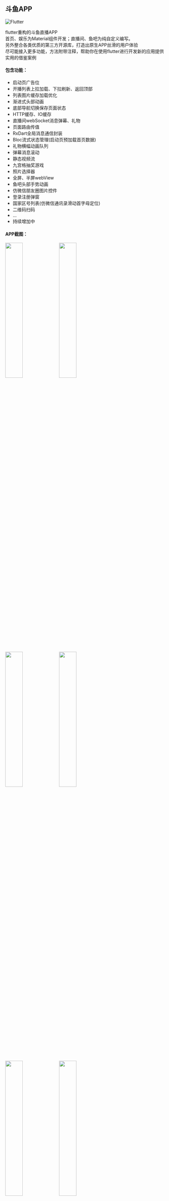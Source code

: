 ## 斗鱼APP
![Flutter](https://img.shields.io/badge/Flutter-1.9.1-52c6f9.svg)

flutter重构的斗鱼直播APP<br/>
首页、娱乐为Material组件开发；直播间、鱼吧为纯自定义编写。<br/>
另外整合各类优质的第三方开源库，打造出原生APP丝滑的用户体验<br/>
尽可能接入更多功能，方法附带注释，帮助你在使用flutter进行开发新的应用提供实用的借鉴案例<br/>

#### 包含功能：

- 启动页广告位
- 开播列表上拉加载、下拉刷新、返回顶部
- 列表图片缓存加载优化
- 渐进式头部动画
- 底部导航切换保存页面状态
- HTTP缓存、IO缓存
- 直播间webSocket消息弹幕、礼物
- 页面路由传值
- RxDart全局消息通信封装
- Bloc流式状态管理(启动页预加载首页数据)
- 礼物横幅动画队列
- 弹幕消息滚动
- 静态视频流
- 九宫格抽奖游戏
- 照片选择器
- 全屏、半屏webView
- 鱼吧头部手势动画
- 仿微信朋友圈图片控件
- 登录注册弹窗
- 国家区号列表(仿微信通讯录滑动首字母定位)
- 二维码扫码
- ...
- 持续增加中

#### APP截图：
<div>
<img src="http://r.photo.store.qq.com/psb?/V14dALyK4PrHuj/OFSw8qFQ6ZTt4Qry.FD5zxLEOyTxOJDRc0zUeDKvTgU!/r/dMMAAAAAAAAA" width="33%"/>
<img src="http://r.photo.store.qq.com/psb?/V14dALyK4PrHuj/685pfsLni*gxLbtOu3m8rTJQrAtVlvduwge2.8GhtvA!/r/dFQBAAAAAAAA" width="33%"/>
<img src="http://r.photo.store.qq.com/psb?/V14dALyK4PrHuj/SOcvvERqiEdx92of45wZ5QROd09kd717ct9R*v*zK3U!/r/dLYAAAAAAAAA" width="33%"/>
<img src="http://r.photo.store.qq.com/psb?/V14dALyK4PrHuj/c4ql4M5xWstDQx.QsoTQOTZCw7UuPf9zUgCjqG23tOo!/r/dLYAAAAAAAAA" width="33%"/>
<img src="http://r.photo.store.qq.com/psb?/V14dALyK4PrHuj/q08JBttKNyQCzGtnK2d6X3J.9ZT6SO7cx4ypcpg75p0!/r/dFQBAAAAAAAA" width="33%"/>
<img src="http://r.photo.store.qq.com/psb?/V14dALyK4PrHuj/L23jnwqMYB9PdLQ2KUvoK3ejQY1dwrbxA7fUWybKyxs!/r/dL8AAAAAAAAA" width="33%"/>
<img src="http://r.photo.store.qq.com/psb?/V14dALyK4PrHuj/7iQScOrnyUP*YwqZOCmDrspGoHWj3Dn3LZjh4T8xjA8!/r/dMMAAAAAAAAA" width="33%"/>
<img src="http://r.photo.store.qq.com/psb?/V14dALyK4PrHuj/N7jxyxYZx8JWGXHdk6FNCFuwTJRTjvC3Z.wsN48cRRo!/r/dL8AAAAAAAAA" width="33%"/>
<img src="http://r.photo.store.qq.com/psb?/V14dALyK4PrHuj/flPcnoB6*50r8Ea7Cd.zBJCO3BDa9nDHTlKIQ4pO0P4!/r/dLgAAAAAAAAA" width="33%"/>
<img src="http://r.photo.store.qq.com/psb?/V14dALyK4PrHuj/xaywxG66Hc9Vgx07lrK4riFSWSo4*eM2VjBhpu44PBc!/r/dLgAAAAAAAAA" width="33%"/>
<img src="http://r.photo.store.qq.com/psb?/V14dALyK4PrHuj/c*G7Ez9KpndmkA2O6rTJx108ZFise249wTfNaCG6UVg!/r/dFIBAAAAAAAA" width="33%"/>
<img src="http://r.photo.store.qq.com/psb?/V14dALyK4PrHuj/FDYCtFUGAS.FMi0oCu0wzIGhFK3BDzubAXdlZbStLyg!/r/dFIBAAAAAAAA" width="33%"/>
</div>


#### 调试：
服务端接口没有上云，如需本地启动该项目调试，可修改`lib/base.dart`中`DYBase.baseHost`为内网本机IP，并确保手机与电脑在同一局域网<br/>
然后clone[服务端仓库](https://github.com/yukilzw/factory)，安装python3.6<br/>
进入`./py/tornado`文件夹路径执行`pip install tornado requests`安装依赖，`python main.py`启动接口服务端<br/>

#### 建议：
使用Material自带的widget进行搭配使用，已经能满足绝大部分场景的开发需求<br/>
但是在企业级APP高度UI交互定制化的场景下，仍需要根据业务场景重新实现诸如AppBar、TabView等widget，并编写手势交互<br/>

#### 入门推荐：
[Dart语法](https://www.dartcn.com/guides/get-started)<br/>
[Dart SDK](https://api.dartlang.org/stable/2.4.0/index.html)<br/>
[Flutter中文网](https://flutterchina.club/get-started/install/) - 简单易懂的入门教程<br/>
[Flutter实战](https://book.flutterchina.club/) - 较为全面的进阶教程<br/>
[Flutter官网（英）](https://flutter.dev/docs) - 可查阅全部的API与SDK相关<br/>
[Bloc（英）](https://felangel.github.io/bloc/#/gettingstarted) - 全局状态管理(除此之外也可选用`redux`或原生`InheritedWidget`)


#### dy_flutter为个人项目，仅用作学习交流
